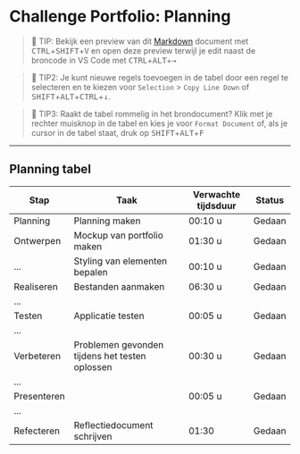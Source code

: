 # Challenge Portfolio: Planning

> :rocket: TIP: Bekijk een preview van dit [Markdown](https://guides.github.com/features/mastering-markdown/) document met <kbd>CTRL</kbd>+<kbd>SHIFT</kbd>+<kbd>V</kbd> en open deze preview terwijl je edit naast de broncode in VS Code met <kbd>CTRL</kbd>+<kbd>ALT</kbd>+<kbd>→</kbd>

> :rocket: TIP2: Je kunt nieuwe regels toevoegen in de tabel door een regel te selecteren en te kiezen voor `Selection` > `Copy Line Down` of <kbd>SHIFT</kbd>+<kbd>ALT</kbd>+<kbd>CTRL</kbd>+<kbd>↓</kbd>. 

> :rocket: TIP3: Raakt de tabel rommelig in het brondocument? Klik met je rechter muisknop in de tabel en kies je voor `Format Document` of, als je cursor in de tabel staat, druk op <kbd>SHIFT</kbd>+<kbd>ALT</kbd>+<kbd>F</kbd>

----

## Planning tabel

| Stap        | Taak                                           | Verwachte tijdsduur | Status |
| ----------- | ---------------------------------------------- | ------------------- | ------ |
| Planning    | Planning maken                                 | 00:10 u             | Gedaan  |
| Ontwerpen   | Mockup van portfolio maken                     | 01:30 u                    | Gedaan       |
| ...         | Styling van elementen bepalen                  | 00:10 u                   |  Gedaan      |
| Realiseren  | Bestanden aanmaken                             | 06:30 u                    |  Gedaan      |
| ...         |                                                |                     |       |
| Testen      | Applicatie testen                              | 00:05 u                   |  Gedaan      |
| ...         |                                                |                     |        |
| Verbeteren  | Problemen gevonden tijdens het testen oplossen | 00:30 u                    | Gedaan  |
| ...         |                                                |                     |        |
| Presenteren |                                                | 00:05 u                     | Gedaan      |
| ...         |                                                |                     |        |
| Refecteren  | Reflectiedocument schrijven                    | 01:30                   | Gedaan      |

